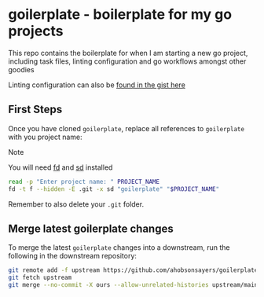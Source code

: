 # goilerplate - boilerplate for my go projects

This repo contains the boilerplate for when I am starting a new go project, including task files, linting configuration and go workflows amongst other goodies

Linting configuration can also be [found in the gist here](https://gist.github.com/ahobsonsayers/5a6baccee157e5d5c1ac4c1ccd163348)

## First Steps

Once you have cloned `goilerplate`, replace all references to `goilerplate` with you project name:

> [!NOTE]
> You will need [fd](https://github.com/sharkdp/fd) and [sd](https://github.com/chmln/sd) installed

```bash
read -p "Enter project name: " PROJECT_NAME
fd -t f --hidden -E .git -x sd "goilerplate" "$PROJECT_NAME"
```

Remember to also delete your `.git` folder.

## Merge latest goilerplate changes

To merge the latest `goilerplate` changes into a downstream, run the following in the downstream repository:

```bash
git remote add -f upstream https://github.com/ahobsonsayers/goilerplate
git fetch upstream
git merge --no-commit -X ours --allow-unrelated-histories upstream/main
```
